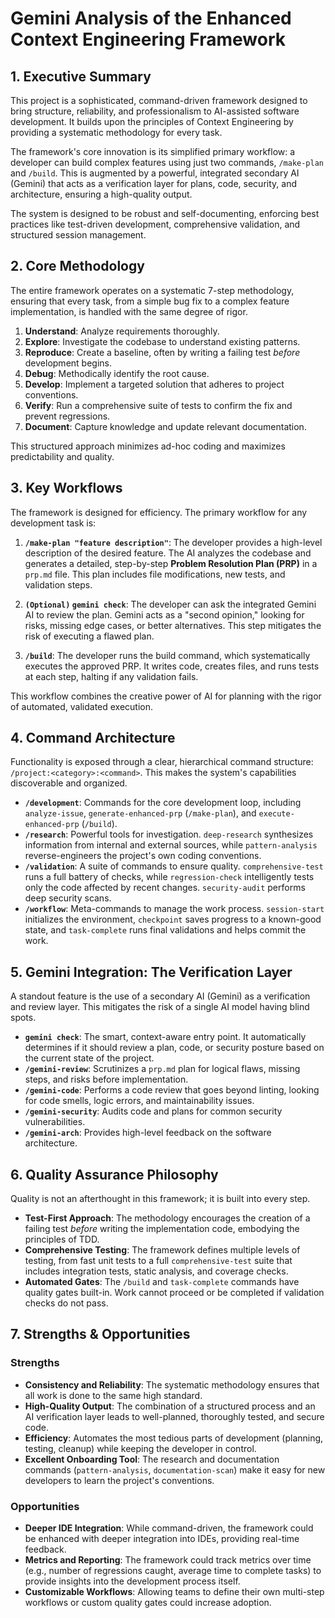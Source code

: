 # Gemini Analysis of the Enhanced Context Engineering Framework

## 1. Executive Summary

This project is a sophisticated, command-driven framework designed to bring structure, reliability, and professionalism to AI-assisted software development. It builds upon the principles of Context Engineering by providing a systematic methodology for every task.

The framework's core innovation is its simplified primary workflow: a developer can build complex features using just two commands, `/make-plan` and `/build`. This is augmented by a powerful, integrated secondary AI (Gemini) that acts as a verification layer for plans, code, security, and architecture, ensuring a high-quality output.

The system is designed to be robust and self-documenting, enforcing best practices like test-driven development, comprehensive validation, and structured session management.

## 2. Core Methodology

The entire framework operates on a systematic 7-step methodology, ensuring that every task, from a simple bug fix to a complex feature implementation, is handled with the same degree of rigor.

1.  **Understand**: Analyze requirements thoroughly.
2.  **Explore**: Investigate the codebase to understand existing patterns.
3.  **Reproduce**: Create a baseline, often by writing a failing test *before* development begins.
4.  **Debug**: Methodically identify the root cause.
5.  **Develop**: Implement a targeted solution that adheres to project conventions.
6.  **Verify**: Run a comprehensive suite of tests to confirm the fix and prevent regressions.
7.  **Document**: Capture knowledge and update relevant documentation.

This structured approach minimizes ad-hoc coding and maximizes predictability and quality.

## 3. Key Workflows

The framework is designed for efficiency. The primary workflow for any development task is:

1.  **`/make-plan "feature description"`**: The developer provides a high-level description of the desired feature. The AI analyzes the codebase and generates a detailed, step-by-step **Problem Resolution Plan (PRP)** in a `prp.md` file. This plan includes file modifications, new tests, and validation steps.

2.  **`(Optional)` `gemini check`**: The developer can ask the integrated Gemini AI to review the plan. Gemini acts as a "second opinion," looking for risks, missing edge cases, or better alternatives. This step mitigates the risk of executing a flawed plan.

3.  **`/build`**: The developer runs the build command, which systematically executes the approved PRP. It writes code, creates files, and runs tests at each step, halting if any validation fails.

This workflow combines the creative power of AI for planning with the rigor of automated, validated execution.

## 4. Command Architecture

Functionality is exposed through a clear, hierarchical command structure: `/project:<category>:<command>`. This makes the system's capabilities discoverable and organized.

-   **`/development`**: Commands for the core development loop, including `analyze-issue`, `generate-enhanced-prp` (`/make-plan`), and `execute-enhanced-prp` (`/build`).
-   **`/research`**: Powerful tools for investigation. `deep-research` synthesizes information from internal and external sources, while `pattern-analysis` reverse-engineers the project's own coding conventions.
-   **`/validation`**: A suite of commands to ensure quality. `comprehensive-test` runs a full battery of checks, while `regression-check` intelligently tests only the code affected by recent changes. `security-audit` performs deep security scans.
-   **`/workflow`**: Meta-commands to manage the work process. `session-start` initializes the environment, `checkpoint` saves progress to a known-good state, and `task-complete` runs final validations and helps commit the work.

## 5. Gemini Integration: The Verification Layer

A standout feature is the use of a secondary AI (Gemini) as a verification and review layer. This mitigates the risk of a single AI model having blind spots.

-   **`gemini check`**: The smart, context-aware entry point. It automatically determines if it should review a plan, code, or security posture based on the current state of the project.
-   **`/gemini-review`**: Scrutinizes a `prp.md` plan for logical flaws, missing steps, and risks before implementation.
-   **`/gemini-code`**: Performs a code review that goes beyond linting, looking for code smells, logic errors, and maintainability issues.
-   **`/gemini-security`**: Audits code and plans for common security vulnerabilities.
-   **`/gemini-arch`**: Provides high-level feedback on the software architecture.

## 6. Quality Assurance Philosophy

Quality is not an afterthought in this framework; it is built into every step.

-   **Test-First Approach**: The methodology encourages the creation of a failing test *before* writing the implementation code, embodying the principles of TDD.
-   **Comprehensive Testing**: The framework defines multiple levels of testing, from fast unit tests to a full `comprehensive-test` suite that includes integration tests, static analysis, and coverage checks.
-   **Automated Gates**: The `/build` and `task-complete` commands have quality gates built-in. Work cannot proceed or be completed if validation checks do not pass.

## 7. Strengths & Opportunities

### Strengths
-   **Consistency and Reliability**: The systematic methodology ensures that all work is done to the same high standard.
-   **High-Quality Output**: The combination of a structured process and an AI verification layer leads to well-planned, thoroughly tested, and secure code.
-   **Efficiency**: Automates the most tedious parts of development (planning, testing, cleanup) while keeping the developer in control.
-   **Excellent Onboarding Tool**: The research and documentation commands (`pattern-analysis`, `documentation-scan`) make it easy for new developers to learn the project's conventions.

### Opportunities
-   **Deeper IDE Integration**: While command-driven, the framework could be enhanced with deeper integration into IDEs, providing real-time feedback.
-   **Metrics and Reporting**: The framework could track metrics over time (e.g., number of regressions caught, average time to complete tasks) to provide insights into the development process itself.
-   **Customizable Workflows**: Allowing teams to define their own multi-step workflows or custom quality gates could increase adoption.
